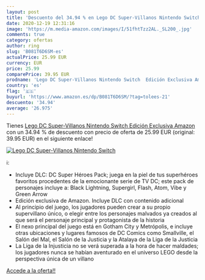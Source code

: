 ```yaml
---
layout: post
title: 'Descuento del 34.94 % en Lego DC Super-Villanos Nintendo Switch  '
date: 2020-12-19 12:31:16
image: 'https://m.media-amazon.com/images/I/51fhtTzz2AL._SL200_.jpg'
comments: true
category: ofertas
author: ring
slug: 'B081T6D6SM-es'
actualPrice: 25.99 EUR
currency: EUR
price: 25.99
comparePrice: 39.95 EUR
prodname: 'Lego DC Super-Villanos Nintendo Switch  Edición Exclusiva Amazon'
country: 'es'
flag: '🇪🇸'
buyurl: 'https://www.amazon.es/dp/B081T6D6SM/?tag=tolees-21'
descuento: '34.94'
average: '26.975'
---
```


Tienes [Lego DC Super-Villanos Nintendo Switch  Edición Exclusiva Amazon](https://www.amazon.es/dp/B081T6D6SM/?tag=tolees-21) con un 34.94 % de descuento con precio de oferta de 25.99 EUR (original: 39.95 EUR) en el siguiente enlace!

[![Lego DC Super-Villanos Nintendo Switch  ](https://m.media-amazon.com/images/I/51fhtTzz2AL._SL200_.jpg)](https://www.amazon.es/dp/B081T6D6SM/?tag=tolees-21)

ℹ️:

- Incluye DLC: DC Super Héroes Pack; juega en la piel de tus superhéroes favoritos procedentes de la emocionante serie de TV DC; este pack de personajes incluye a: Black Lightning, Supergirl, Flash, Atom, Vibe y Green Arrow
- Edición exclusiva de Amazon. Incluye DLC con contenido adicional
- Al principio del juego, los jugadores pueden crear a su propio supervillano único, o elegir entre los personajes malvados ya creados al que será el personaje principal y protagonista de la historia
- El nexo principal del juego está en Gotham City y Metrópolis, e incluye otras ubicaciones y lugares famosos de DC Comics como Smallville, el Salón del Mal, el Salón de la Justicia y la Atalaya de la Liga de la Justicia
- La Liga de la Injusticia no se verá superada a la hora de hacer maldades; los jugadores nunca se habían aventurado en el universo LEGO desde la perspectiva única de un villano

[Accede a la oferta!!](https://www.amazon.es/dp/B081T6D6SM/?tag=tolees-21)
